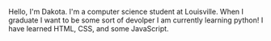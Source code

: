 Hello, I'm Dakota.
I'm a computer science student at Louisville.
When I graduate I want to be some sort of devolper 
I am currently learning python!
I have learned HTML, CSS, and some JavaScript.
